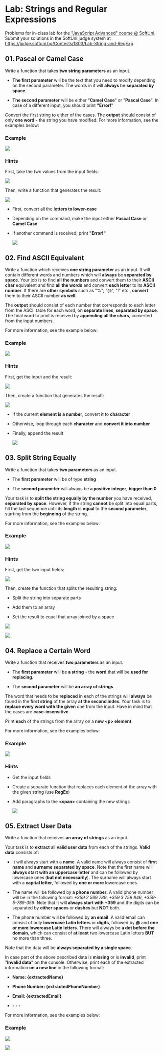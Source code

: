 Lab: Strings and Regular Expressions
====================================

Problems for in-class lab for the ["JavaScript Advanced" course \@
SoftUni](https://softuni.bg/courses/js-advanced). Submit your solutions in the
SoftUni judge system at
<https://judge.softuni.bg/Contests/1803/Lab-String-and-RegExp>.

01\. Pascal or Camel Case
--------------------

Write a function that takes **two string parameters** as an input.

-   **The first parameter** will be the text that you need to modify depending
    on the second parameter. The words in it will **always** be **separated by
    space**.

-   **The second parameter** will be either "**Camel Case**" or "**Pascal
    Case**". In case of a different input, you should print **"Error!"**

Convert the first string to either of the cases. The **output** should consist
of only **one word** - the string you have modified. For more information, see
the examples below:

### Example

![](media/1.png)

### Hints

First, take the two values from the input fields:

![](media/9aee186fa2664a4ea4732822042d14ff.png)

Then, write a function that generates the result:

![](media/31b85f40f81a69b60de4f226bc217018.png)

-   First, convert all the **letters to lower-case**

-   Depending on the command, make the input either **Pascal Case** or **Camel
    Case**

-   If another command is received, print **"Error!"**

    ![](media/21ac019fad238c6cf4577c0af2ced00e.png)

02\. Find ASCII Equivalent
---------------------

Write a function which receives **one string parameter** as an input. It will
contain different words and numbers which will **always** be **separated by
space**. Your job is to find **all the numbers** and convert them to their
**ASCII char** equivalent and find **all the words** and convert **each letter**
to its **ASCII number**. If there are **other symbols** such as "%", "\@", "!"
etc., **convert** them to their ASCII number **as well**.

The **output** should consist of each number that corresponds to each letter
from the ASCII table for each word, on **separate lines**, **separated by
space**. The final word to print is received by **appending all the chars**,
converted from the input numbers.

For more information, see the example below:

### Example

![](media/2.png)

### Hints

First, get the input and the result:

![](media/39cbc53ab1fe51a43d480ca896120a94.png)

Then, create a function that generates the result:

![](media/0550c762599cfdec318427ba35f529eb.png)

-   If the current **element is a number**, convert it to **character**

-   Otherwise, loop through each **character** and **convert it into number**

-   Finally, append the result

    ![](media/71d877abc001cf5fc02281229bc66584.png)

03\. Split String Equally
--------------------

Write a function that takes **two parameters** as an input.

-   The **first parameter** will be of type **string**

-   The **second parameter** will always be **a positive integer**, **bigger
    than 0**

Your task is to **split the string equally by the number** you have received,
**separated by space**. However, if the string **cannot** be split into equal
parts, fill the last sequence until its **length** is **equal** to the **second
parameter**, starting from the **beginning** of the string.

For more information, see the examples below:

### Example

![](media/3.png)

### Hints

First, get the two input fields:

![](media/64b83dd1a0e896924252d736bad34155.png)

Then, create the function that splits the resulting string:

-   Split the string into separate parts

-   Add them to an array

-   Set the result to equal that array joined by a space

![](media/b276c7183673e2c5b5043003f198f00d.png)

![](media/d62a9d21478513bbfd64744b58ec9d49.png)

04\. Replace a Certain Word
----------------------

Write a function that receives **two parameters** as an input.

-   The **first parameter** will be **a string** - the **word** that will be
    **used for replacing**.

-   The **second parameter** will be **an array of strings**.

The word that needs to be **replaced** in each of the strings will **always** be
found in the **first string** of the array **at the second index**. Your task is
to **replace every word with the given** one from the input. Have in mind that
the cases are **case-insensitive**.

Print **each** of the strings from the array on a **new \<p\> element**.

For more information, see the examples below:

### Example

![](media/4.png)

### Hints

-   Get the input fields

-   Create a separate function that replaces each element of the array with the
    given string (use **RegEx**)

-   Add paragraphs to the **\<span\>** containing the new strings

    ![](media/43260be37535b29b9e524eceedb1510b.png)

05\. Extract User Data
-----------------

Write a function that receives **an array of strings** as an input.

Your task is to **extract** all **valid user data** from each of the strings.
**Valid data** consists of:

-   It will always start with a **name**. A valid name will always consist of
    **first name** and **surname separated by space**. Note that the first name
    will **always start with an uppercase letter** and can be followed by
    lowercase ones (**but not necessarily**). The surname will always start with
    a **capital letter**, followed by **one or more** lowercase ones.

-   The name will be followed by **a phone number**. A valid phone number will
    be in the following format: *+359 2 569 789*, *+359 3 759 846*,
    *+359-5-789-359*. Note that it will **always start with +359** and the
    digits can be separated by **either spaces** or **dashes** but **NOT** both.

-   The phone number will be followed by **an email**. A valid email can consist
    of only **lowercase Latin letters** or **digits**, followed by **\@** and
    **one or more lowercase Latin letters**. There will always be **a dot before
    the domain**, which can consist of **at least** two lowercase Latin letters **BUT** no more than three.

Note that the data will be **always separated by a single space**.

In case part of the above described data is **missing** or is **invalid**, print "**Invalid data**" on the console. Otherwise, print each of the extracted information **on a new line** in the following format:

- **Name: {extractеdName}**

- **Phone Number: {extractedPhoneNumber}**

- **Email: {extractedEmail}**

- **- - -**

For more information, see the examples below:

### Example

![](media/5.png)

![](media/ccba8f7ee63a04418df3fc5e6bc3f0eb.png)
